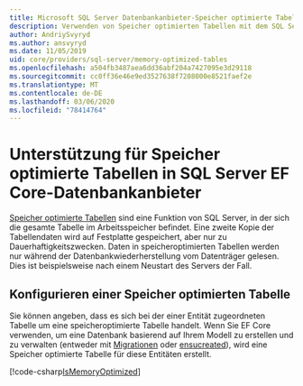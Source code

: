```yaml
---
title: Microsoft SQL Server Datenbankanbieter-Speicher optimierte Tabellen-EF Core
description: Verwenden von Speicher optimierten Tabellen mit dem SQL Server Entity Framework Core-Datenbankanbieter
author: AndriySvyryd
ms.author: ansvyryd
ms.date: 11/05/2019
uid: core/providers/sql-server/memory-optimized-tables
ms.openlocfilehash: a504fb3487aea6dd36abf204a7427095e3d29118
ms.sourcegitcommit: cc0ff36e46e9ed3527638f7208000e8521faef2e
ms.translationtype: MT
ms.contentlocale: de-DE
ms.lasthandoff: 03/06/2020
ms.locfileid: "78414764"
---
```

# <a name="memory-optimized-tables-support-in-sql-server-ef-core-database-provider"></a>Unterstützung für Speicher optimierte Tabellen in SQL Server EF Core-Datenbankanbieter

[Speicher optimierte Tabellen](/sql/relational-databases/in-memory-oltp/memory-optimized-tables) sind eine Funktion von SQL Server, in der sich die gesamte Tabelle im Arbeitsspeicher befindet. Eine zweite Kopie der Tabellendaten wird auf Festplatte gespeichert, aber nur zu Dauerhaftigkeitszwecken. Daten in speicheroptimierten Tabellen werden nur während der Datenbankwiederherstellung vom Datenträger gelesen. Dies ist beispielsweise nach einem Neustart des Servers der Fall.

## <a name="configuring-a-memory-optimized-table"></a>Konfigurieren einer Speicher optimierten Tabelle

Sie können angeben, dass es sich bei der einer Entität zugeordneten Tabelle um eine speicheroptimierte Tabelle handelt. Wenn Sie EF Core verwenden, um eine Datenbank basierend auf Ihrem Modell zu erstellen und zu verwalten (entweder mit [Migrationen](xref:core/managing-schemas/migrations/index) oder [ensucreated](/dotnet/api/Microsoft.EntityFrameworkCore.Storage.IDatabaseCreator.EnsureCreated)), wird eine Speicher optimierte Tabelle für diese Entitäten erstellt.

[!code-csharp[IsMemoryOptimized](../../../../samples/core/SqlServer/InMemory/InMemoryContext.cs?name=IsMemoryOptimized)]
